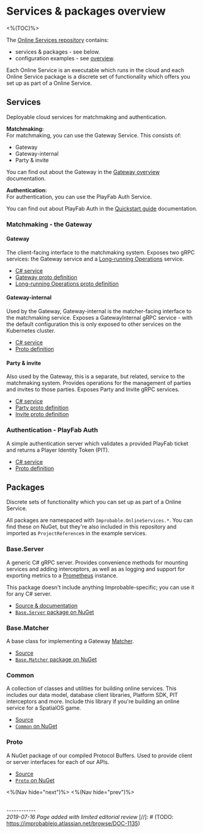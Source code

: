 # Services & packages overview
<%(TOC)%>

The [Online Services repository](http://github.com/spatialos/online-services) contains:

* services & packages - see below.
* configuration examples - see [overview]({{urlRoot}}/content/configuration-examples/examples-intro).

Each Online Service is an executable which runs in the cloud and each Online Service package is a discrete set of functionality which offers you set up as part of a Online Service.

## Services

Deployable cloud services for matchmaking and authentication.

**Matchmaking:** </br>
For matchmaking, you can use the Gateway Service. This consists of:

* Gateway
* Gateway-internal
* Party & invite

You can find out about the Gateway in the [Gateway overview]({{urlRoot}}/content/services-packages/gateway/gateway) documentation.

**Authentication:** </br>
For authentication, you can use the PlayFab Auth Service.

You can find out about PlayFab Auth in the [Quickstart guide]({{urlRoot}}/content/get-started/quickstart) documentation.

### Matchmaking - the Gateway

#### Gateway
The client-facing interface to the matchmaking system. Exposes two gRPC services: the Gateway service and a [Long-running Operations](https://github.com/googleapis/googleapis/blob/master/google/longrunning/operations.proto) service.

- [C# service](http://github.com/spatialos/online-services/tree/master/services/csharp/Gateway)
- [Gateway proto definition](http://github.com/spatialos/online-services/tree/master/services/proto/gateway/gateway.proto)
- [Long-running Operations proto definition](http://github.com/spatialos/online-services/tree/master/services/proto/google/longrunning/operations.proto)

#### Gateway-internal

Used by the Gateway, Gateway-internal is the matcher-facing interface to the matchmaking service. Exposes a GatewayInternal gRPC service - with the default configuration this is only exposed to other services on the Kubernetes cluster.

- [C# service](http://github.com/spatialos/online-services/tree/master/services/csharp/GatewayInternal)
- [Proto definition](http://github.com/spatialos/online-services/tree/master/services/proto/gateway/gateway_internal.proto)

#### Party & invite

Also used by the Gateway, this is a separate, but related, service to the matchmaking system. Provides operations for the management of parties and invites to those parties. Exposes Party and Invite gRPC services.

- [C# service](http://github.com/spatialos/online-services/tree/master/services/csharp/Party)
- [Party proto definition](http://github.com/spatialos/online-services/tree/master/services/proto/party/party.proto)
- [Invite proto definition](http://github.com/spatialos/online-services/tree/master/services/proto/party/invite.proto)

### Authentication - PlayFab Auth

A simple authentication server which validates a provided PlayFab ticket and returns a Player Identity Token (PIT).

- [C# service](http://github.com/spatialos/online-services/tree/master/services/csharp/PlayFabAuth)
- [Proto definition](http://github.com/spatialos/online-services/tree/master/services/proto/auth/playfab.proto)


## Packages

Discrete sets of functionality which you can set up as part of a Online Service.

All packages are namespaced with `Improbable.OnlineServices.*`. You can find these on NuGet, but they're also included in this repository and imported as `ProjectReference`s in the example services.

### Base.Server

A generic C# gRPC server. Provides convenience methods for mounting services and adding interceptors, as well as as logging and support for exporting metrics to a [Prometheus](https://prometheus.io/) instance.

This package doesn't include anything Improbable-specific; you can use it for any C# server.

- [Source & documentation](http://github.com/spatialos/online-services/tree/master/services/csharp/Base.Server/)
- [`Base.Server` package on NuGet](https://www.nuget.org/packages/Improbable.OnlineServices.Base.Server)

### Base.Matcher

A base class for implementing a Gateway [Matcher]({{urlRoot}}/content/services-packages/gateway/gateway.md#matchers).

- [Source](http://github.com/spatialos/online-services/tree/master/services/csharp/Base.Matcher/)
- [`Base.Matcher` package on NuGet](https://www.nuget.org/packages/Improbable.OnlineServices.Base.Matcher)

### Common

A collection of classes and utilities for building online services. This includes our data model, database client libraries, Platform SDK, PIT interceptors and more. Include this library if you're building an online service for a SpatialOS game.

- [Source](http://github.com/spatialos/online-services/tree/master/services/csharp/Common)
- [`Common` on NuGet](https://www.nuget.org/packages/Improbable.OnlineServices.Common)

### Proto

A NuGet package of our compiled Protocol Buffers. Used to provide client or server interfaces for each of our APIs.

- [Source](http://github.com/spatialos/online-services/tree/master/services/csharp/Proto)
- [`Proto` on NuGet](https://www.nuget.org/packages/Improbable.OnlineServices.Proto)

<%(Nav hide="next")%>
<%(Nav hide="prev")%>

<br/>------------<br/>
_2019-07-16 Page added with limited editorial review_
[//]: # (TODO: https://improbableio.atlassian.net/browse/DOC-1135)

